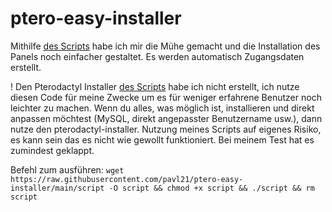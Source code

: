 # ptero-easy-installer


Mithilfe [des Scripts](https://github.com/pterodactyl-installer/pterodactyl-installer) habe ich mir die Mühe gemacht und die Installation des Panels noch einfacher gestaltet. 
Es werden automatisch Zugangsdaten erstellt. 

! Den Pterodactyl Installer [des Scripts](https://github.com/pterodactyl-installer/pterodactyl-installer) habe ich nicht erstellt, ich nutze diesen Code für meine Zwecke um es für weniger erfahrene Benutzer noch leichter zu machen. Wenn du alles, was möglich ist, installieren und direkt anpassen möchtest (MySQL, direkt angepasster Benutzername usw.), dann nutze den pterodactyl-installer.
Nutzung meines Scripts auf eigenes Risiko, es kann sein das es nicht wie gewollt funktioniert. Bei meinem Test hat es zumindest geklappt.

Befehl zum ausführen: `wget https://raw.githubusercontent.com/pavl21/ptero-easy-installer/main/script -O script && chmod +x script && ./script && rm script`
